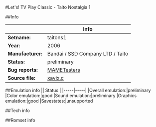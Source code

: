 #Let's! TV Play Classic - Taito Nostalgia 1

##Info

||Info|
|-----|-----|
|**Setname:**|taitons1
|**Year:**|2006
|**Manufacturer:**|Bandai / SSD Company LTD / Taito
|**Status:**|preliminary
|**Bug reports:**|[MAMETesters](http://mametesters.org/view_all_set.php?type=1&temporary=y&search=xavix.c)
|**Source file:**|[xavix.c](https://github.com/mamedev/mame/blob/master/src/mess/drivers/xavix.c)

##Emulation info
|| Status |
|-----|-----|
|Overall emulation:|preliminary
|Color emulation:|good
|Sound emulation:|preliminary
|Graphics emulation:|good
|Savestates:|unsupported

##Tech info

##Romset info

<!--- START OF EDITED COMMENT DO NOT TOUCH TEXT ABOVE-->

